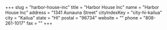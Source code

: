 +++
slug = "harbor-house-inc"
title = "Harbor House Inc"
name = "Harbor House Inc"
address = "1341 Aunauna Street"
cityIndexKey = "city-hi-kailua"
city = "Kailua"
state = "HI"
postal = "96734"
website = ""
phone = "808-261-1017"
fax = ""
+++
